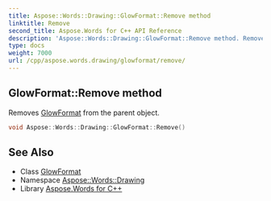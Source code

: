 ```yaml
---
title: Aspose::Words::Drawing::GlowFormat::Remove method
linktitle: Remove
second_title: Aspose.Words for C++ API Reference
description: 'Aspose::Words::Drawing::GlowFormat::Remove method. Removes GlowFormat from the parent object in C++.'
type: docs
weight: 7000
url: /cpp/aspose.words.drawing/glowformat/remove/
---
```

## GlowFormat::Remove method


Removes [GlowFormat](../) from the parent object.

```cpp
void Aspose::Words::Drawing::GlowFormat::Remove()
```

## See Also

* Class [GlowFormat](../)
* Namespace [Aspose::Words::Drawing](../../)
* Library [Aspose.Words for C++](../../../)
